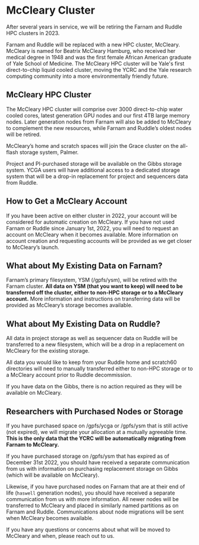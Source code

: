 # McCleary Cluster

After several years in service, we will be retiring the Farnam and Ruddle HPC clusters in 2023. 

Farnam and Ruddle will be replaced with a new HPC cluster, McCleary. McCleary is named for Beatrix McCleary Hamburg, who received her medical degree in 1948 and was the first female African American graduate of Yale School of Medicine. The McCleary HPC cluster will be Yale's first direct-to-chip liquid cooled cluster, moving the YCRC and the Yale research computing community into a more environmentally friendly future.
 
## McCleary HPC Cluster

The McCleary HPC cluster will comprise over 3000 direct-to-chip water cooled cores, latest generation GPU nodes and our first 4TB large memory nodes. Later generation nodes from Farnam will also be added 
to McCleary to complement the new resources, while Farnam and Ruddle’s oldest nodes will be retired. 

McCleary’s home and scratch spaces will join the Grace cluster on the all-flash storage system, Palmer. 

Project and PI-purchased storage will be available on the Gibbs storage system. YCGA users will have additional access to a dedicated storage system that will be a drop-in replacement for project and sequencers data from Ruddle. 
 
## How to Get a McCleary Account

If you have been active on either cluster in 2022, your account will be considered for automatic creation on McCleary. If you have not used Farnam or Ruddle since January 1st, 2022, you will need to request an account on McCleary when it becomes available. More information on account creation and requesting accounts will be provided as we get closer to McCleary’s launch.

## What about My Existing Data on Farnam?

Farnam’s primary filesystem, YSM (/gpfs/ysm), will be retired with the Farnam cluster. **All data on YSM (that you want to keep) will need to be transferred off the cluster, either to non-HPC storage or to a McCleary account.** More information and instructions on transferring data will be provided as McCleary’s storage becomes available.

## What about My Existing Data on Ruddle?

All data in project storage as well as sequencer data on Ruddle will be transferred to a new filesystem, which will be a drop in a replacement on McCleary for the existing storage.

All data you would like to keep from your Ruddle home and scratch60 directories will need to manually transferred either to non-HPC storage or to a McCleary account prior to Ruddle decommission.
 
If you have data on the Gibbs, there is no action required as they will be available on McCleary.

## Researchers with Purchased Nodes or Storage

If you have purchased space on /gpfs/ycga or /gpfs/ysm that is still active (not expired), we will migrate your allocation at a mutually agreeable time. **This is the only data that the YCRC will be automatically migrating from Farnam to McCleary.**  

If you have purchased storage on /gpfs/ysm that has expired as of December 31st 2022, you should have received a separate communication from us with information on purchasing replacement storage on Gibbs (which will be available on McCleary).
 
Likewise, if you have purchased nodes on Farnam that are at their end of life (`haswell` generation nodes), you should have received a separate communication from us with more information. All newer nodes will be transferred to McCleary and placed in similarly named partitions as on Farnam and Ruddle. Communications about node migrations will be sent when McCleary becomes available.
 
If you have any questions or concerns about what will be moved to McCleary and when, please reach out to us.